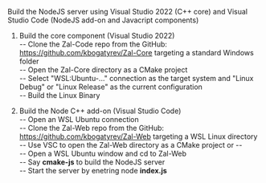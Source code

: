 Build the NodeJS server using Visual Studio 2022 (C++ core) and Visual Studio Code (NodeJS add-on and Javacript components)

1. Build the core component (Visual Studio 2022)   
-- Clone the Zal-Code repo from the GitHub: https://github.com/kbogatyrev/Zal-Core targeting a standard Windows folder   
-- Open the Zal-Core directory as a CMake project   
-- Select "WSL:Ubuntu-..." connection as the target system and "Linux Debug" or "Linux Release" as the current configuration   
-- Build the Linux Binary   

3. Build the Node C++ add-on (Visual Studio Code)   
-- Open an WSL Ubuntu connection   
-- Clone the Zal-Web repo from the GitHub: https://github.com/kbogatyrev/Zal-Web targeting a WSL Linux directory   
-- Use VSC to open the Zal-Web directory as a CMake project or --   
-- Open a WSL Ubuntu window and cd to Zal-Web   
-- Say **cmake-js** to build the NodeJS server   
-- Start the server by enetring node **index.js**   
